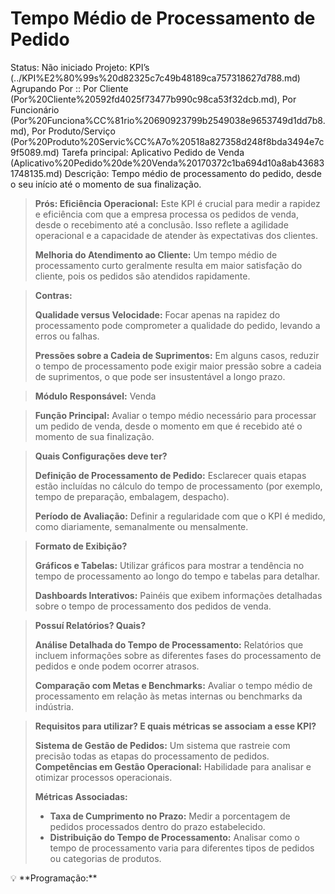 # Tempo Médio de Processamento de Pedido

Status: Não iniciado
Projeto: KPI’s (../KPI%E2%80%99s%20d82325c7c49b48189ca757318627d788.md)
Agrupando Por :: Por Cliente (Por%20Cliente%20592fd4025f73477b990c98ca53f32dcb.md), Por Funcionário (Por%20Funciona%CC%81rio%20690923799b2549038e9653749d1dd7b8.md), Por Produto/Serviço (Por%20Produto%20Servic%CC%A7o%20518a827358d248f8bda3494e7c9f5089.md)
Tarefa principal: Aplicativo Pedido de Venda (Aplicativo%20Pedido%20de%20Venda%20170372c1ba694d10a8ab436831748135.md)
Descrição: Tempo médio de processamento do pedido, desde o seu início até o momento de sua finalização.

> **Prós:
Eficiência Operacional:** Este KPI é crucial para medir a rapidez e eficiência com que a empresa processa os pedidos de venda, desde o recebimento até a conclusão. Isso reflete a agilidade operacional e a capacidade de atender às expectativas dos clientes.
> 
> 
> **Melhoria do Atendimento ao Cliente:** Um tempo médio de processamento curto geralmente resulta em maior satisfação do cliente, pois os pedidos são atendidos rapidamente.
> 

> **Contras:**
> 
> 
> **Qualidade versus Velocidade:** Focar apenas na rapidez do processamento pode comprometer a qualidade do pedido, levando a erros ou falhas.
> 
> **Pressões sobre a Cadeia de Suprimentos:** Em alguns casos, reduzir o tempo de processamento pode exigir maior pressão sobre a cadeia de suprimentos, o que pode ser insustentável a longo prazo.
> 

> **Módulo Responsável:**
Venda
> 

> **Função Principal:**
Avaliar o tempo médio necessário para processar um pedido de venda, desde o momento em que é recebido até o momento de sua finalização.
> 

> **Quais Configurações deve ter?**
> 
> 
> **Definição de Processamento de Pedido:** Esclarecer quais etapas estão incluídas no cálculo do tempo de processamento (por exemplo, tempo de preparação, embalagem, despacho).
> 
> **Período de Avaliação:** Definir a regularidade com que o KPI é medido, como diariamente, semanalmente ou mensalmente.
> 

> **Formato de Exibição?**
> 
> 
> **Gráficos e Tabelas:** Utilizar gráficos para mostrar a tendência no tempo de processamento ao longo do tempo e tabelas para detalhar.
> 
> **Dashboards Interativos:** Painéis que exibem informações detalhadas sobre o tempo de processamento dos pedidos de venda.
> 

> **Possuí Relatórios? Quais?**
> 
> 
> **Análise Detalhada do Tempo de Processamento:** Relatórios que incluem informações sobre as diferentes fases do processamento de pedidos e onde podem ocorrer atrasos.
> 
> **Comparação com Metas e Benchmarks:** Avaliar o tempo médio de processamento em relação às metas internas ou benchmarks da indústria.
> 

> **Requisitos para utilizar? E quais métricas se associam a esse KPI?**
> 
> 
> **Sistema de Gestão de Pedidos:** Um sistema que rastreie com precisão todas as etapas do processamento de pedidos.
> **Competências em Gestão Operacional:** Habilidade para analisar e otimizar processos operacionais.
> 
> **Métricas Associadas:**
> 
> - **Taxa de Cumprimento no Prazo:** Medir a porcentagem de pedidos processados dentro do prazo estabelecido.
> - **Distribuição do Tempo de Processamento:** Analisar como o tempo de processamento varia para diferentes tipos de pedidos ou categorias de produtos.

<aside>
💡 **Programação:**

</aside>